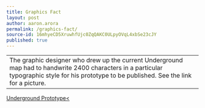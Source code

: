 ```yaml
---
title: Graphics Fact
layout: post
author: aaron.arora
permalink: /graphics-fact/
source-id: 16mhyeCD5XruwhfUjc0ZqQAKC0ULpyOVqL4xbSe23cJY
published: true
---
```

<table>
  <tr>
    <td>The graphic designer who drew up the current Underground map had to handwrite 2400 characters in a particular typographic style for his prototype to be published. See the link for a picture.</td>
  </tr>
</table>


<a href="https://www.edwardtufte.com/bboard/images/00005Y-11.gif">Underground Prototype<

